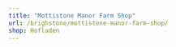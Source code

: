 ```yaml
---
title: "Mottistone Manor Farm Shop"
url: /brighstone/mottistone-manor-farm-shop/
shop: Hofladen
---
```

